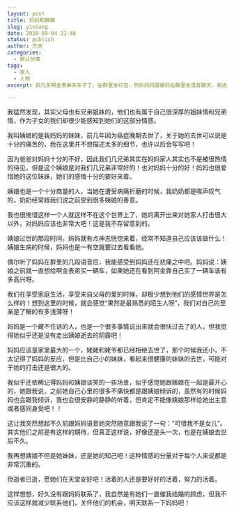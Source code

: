 ```yaml
---
layout: post
title: 妈妈和姨娘
slug: yiniang
date: 2020-09-04 22:48
status: publish
author: 杰夫
categories: 
  - 默认分类
tags: 
  - 家人
  - 人物
excerpt: 前几天啊金表弟买车子了，在群里发红包，然后妈妈跟舅妈在群里发语音聊天，我选择听了几段，谈到姨娘（表弟的妈妈，我妈妈的妹妹）的时候，能明显的感受到妈妈的伤心。

---
```




我猛然发现，其实父母也有兄弟姐妹的，他们也有属于自己很深厚的姐妹情和兄弟情，作为子女的我们却很少能感知到她们的这部分情感。



我叫姨娘的是我妈妈的妹妹，前几年因为癌症晚期去世了，关于她的去世可以说是十分的痛苦的，我在这里并不想描述太多的细节，也许以后会写写吧！



因为爸爸对妈妈十分的不好，因此我们几兄弟其实在妈妈家人其实也不是被很热情的待见，但是这个姨娘是对我们几兄弟非常好的！也对妈妈十分的好！妈妈也很爱惜她的这位妹妹，她们的感情十分的要好来着。



姨娘也是一个十分商量的人，当她在遭受病痛折磨的时候，我奶奶都是唉声叹气的，奶奶经常跟我们说之前受到很多姨娘的善意。



我也很惋惜这样一个人就这样不在这个世界上了，她的离开出来对她家人打击很大以外，对妈妈应该也非常大吧！这是我不存留意到的。



姨娘过世的那段时间，妈妈就有点神志恍惚来着，经常不知道自己应该该做什么！姨娘生病的时候，妈妈也是一有空就要过去看看她。



偶尔听了妈妈在群里的几段语音后，我能感受到妈妈还在悲痛之中吧。妈妈说：姨娘之前就一直想给啊金表弟买一辆车，如果她还在看到阿金靠自己买了一辆车该有多高兴呀。



我们在享受家庭生活，享受来自父母的爱的时候，却极少想到他们的感情世界是怎么样的！想到这里的时候，就会感觉“果然是最熟悉的陌生人呀”，我们对自己的至亲是了解的有多浅薄呀！



妈妈是一个藏不住话的人，也是一个很多事情说出来就会很快过去了的人，但我觉得她似乎还是没有走出姨娘逝去的阴霾吧！



妈妈应该是家里最大的一个，姥姥和姥爷都已经相继去世了，那个时候我还小，不太记得了妈妈的反应，但是比自己小的妹妹，看起来很健康的妹妹的去世，可能对于她的打击还是很大的。



我似乎还依稀记得妈妈和姨娘谈笑的一些场景，似乎感觉她跟姨娘在一起是最开心的，她跟我说，之前她自己心里的很多不痛快都是跟姨娘倾诉的，虽然有的时候妈妈也会跟我倾诉，我也会很安静的静静的听着，但肯定不能像姨娘那样给她出主意或者感同身受吧！！



这让我突然想起不久前跟妈妈语音她突然随意跟我说了一句：“可惜我不是女儿”。其实他们之前是有这样的期待，但真正这样说，好像还是头一次，也是在姨娘去世后不久。



我再想姨娘不但是她妹妹，还是她的知己吧！这种情感的分量对于每个人来说都是非常沉重的。



但逝者已逝，愿她们在天堂安好吧！活着的人还是要好好的活着，努力的活着。



这样想想，好久没有跟妈妈联系了，我自然是有她们一直催我结婚的顾虑，但我不应该这样就减少联系他们，关怀他们的机会，明天联系一下妈妈吧！

